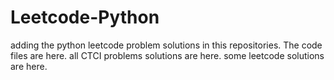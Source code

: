 # Leetcode-Python
adding the python leetcode problem solutions in this repositories. 
The code files are here.
all CTCI problems solutions are here.
some leetcode solutions are here.



































































































































































































































































































































































































































































































































































































































































































































































































































































































































